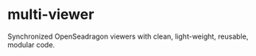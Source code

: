 # multi-viewer
Synchronized OpenSeadragon viewers with clean, light-weight, reusable, modular code.
